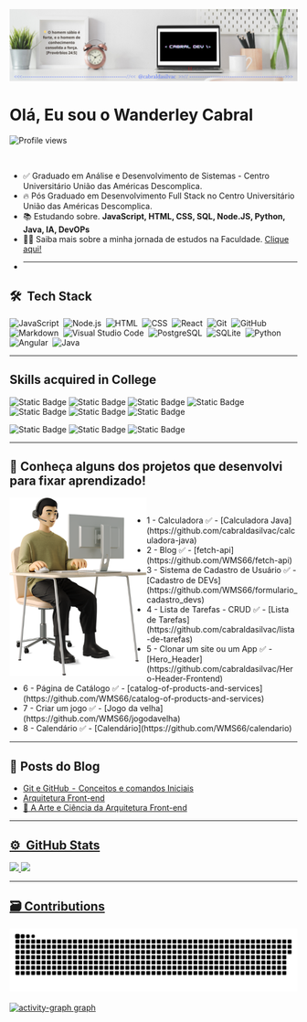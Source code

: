 ![GitHub_image](GitHub_image.png)
<!--
<img
    align="right"
    height="500em" 
    src="https://raw.githubusercontent.com/gist/cabraldasilvac/a075744cf63286024ed6aa359c77fbc4/raw/fc63027629d65aeb72b4351c60e18e4fbb550e74/gitHub-card.svg"
/>
-->
<h1 align="left"> 
    Olá, Eu sou o Wanderley Cabral
</h1>
<p align="left"><img src="https://komarev.com/ghpvc/?username=cabraldasilvac&color=yellow" alt="Profile views" /></p><br>

- ✅ Graduado em Análise e Desenvolvimento de Sistemas - Centro Universitário União das Américas Descomplica. <br/>
- 🔥 Pós Graduado em Desenvolvimento Full Stack no Centro Universitário União das Américas Descomplica.<br/>
- 📚 Estudando sobre. **JavaScript, HTML, CSS, SQL, Node.JS, Python, Java, IA, DevOPs** <br/>
- 👨‍💻 Saiba mais sobre a minha jornada de estudos na Faculdade. [Clique aqui!](https://website-red-eight.vercel.app/)
-
  <hr />

<div style="display: inline_block">
    <div class="techstack">
        <h2>🛠 &nbsp;Tech Stack</h2>

![JavaScript](https://img.shields.io/badge/-JavaScript-05122A?style=flat&logo=javascript)&nbsp;
![Node.js](https://img.shields.io/badge/-Node.js-05122A?style=flat&logo=node.js)&nbsp;
![HTML](https://img.shields.io/badge/-HTML-05122A?style=flat&logo=HTML5)&nbsp;
![CSS](https://img.shields.io/badge/-CSS-05122A?style=flat&logo=CSS3&logoColor=1572B6)&nbsp;
![React](https://img.shields.io/badge/-React-05122A?style=flat&logo=react)&nbsp;
![Git](https://img.shields.io/badge/-Git-05122A?style=flat&logo=git)&nbsp;
![GitHub](https://img.shields.io/badge/-GitHub-05122A?style=flat&logo=github)&nbsp;
![Markdown](https://img.shields.io/badge/-Markdown-05122A?style=flat&logo=markdown)&nbsp;
![Visual Studio Code](https://img.shields.io/badge/-Visual%20Studio%20Code-05122A?style=flat&logo=visual-studio-code&logoColor=007ACC)&nbsp;
![PostgreSQL](https://img.shields.io/badge/-PostgreSQL-05122A?style=flat&logo=postgresql)&nbsp;
![SQLite](https://img.shields.io/badge/-SQLite-05122A?style=flat&logo=sqlite)&nbsp;
![Python](https://img.shields.io/badge/-Python-05122A?style=flat&logo=python)&nbsp;
![Angular](https://img.shields.io/badge/-Angular-05122A?style=flat&logo=angular)&nbsp;
![Java](https://img.shields.io/badge/-Java-05122A?style=flat&logo=java)&nbsp;

</div>
</div>
<hr />
<div style="display: inline_block>

<div class="skills">

<h2>Skills acquired in College</h2>

![Static Badge](https://img.shields.io/badge/Frontend-8b2ae2)
![Static Badge](https://img.shields.io/badge/Backend-8be2a8)
![Static Badge](https://img.shields.io/badge/UX_Experiencia_do_Usuário-373d5a)
![Static Badge](https://img.shields.io/badge/Estrutura_de_Dados-e2d38b)
![Static Badge](https://img.shields.io/badge/Modelagem_de_Banco_de_Dados-8b2ae2)
![Static Badge](https://img.shields.io/badge/Cloud_Computing-8be2a8)
![Static Badge](https://img.shields.io/badge/Devops-373d5a)&nbsp;

![Static Badge](https://img.shields.io/badge/Lógica_de_Programação-e2d38b)
![Static Badge](https://img.shields.io/badge/Design_de_Software-e28bc6)
![Static Badge](https://img.shields.io/badge/Desenvolvimento_Mobile-298dee)

</div>
</div>

<hr />
<div class="projects" >
    <h2 align="left" >🔎 Conheça alguns dos projetos que desenvolvi para fixar aprendizado!</h2>

   <img align="left" src="project_image.png" alt="drawing" style="width:240px;"/>
   <br>
    <div>
        <ul>
            <li> 1 - Calculadora ✅ - [Calculadora Java](https://github.com/cabraldasilvac/calculadora-java)</li>
            <li>2 - Blog ✅ - [fetch-api](https://github.com/WMS66/fetch-api)</li>
            <li>3 - Sistema de Cadastro de Usuário ✅ - [Cadastro de DEVs](https://github.com/WMS66/formulario_cadastro_devs)</li>
            <li>4 - Lista de Tarefas - CRUD ✅ - [Lista de Tarefas](https://github.com/cabraldasilvac/lista-de-tarefas)</li>
            <li>5 - Clonar um site ou um App ✅ - [Hero_Header](https://github.com/cabraldasilvac/Hero-Header-Frontend)</li>
            <li>6 - Página de Catálogo ✅ - [catalog-of-products-and-services](https://github.com/WMS66/catalog-of-products-and-services)</li>
            <li>7 - Criar um jogo ✅ - [Jogo da velha](https://github.com/WMS66/jogodavelha)</li>
            <li>8 - Calendário ✅ - [Calendário](https://github.com/WMS66/calendario)</li>
        </ul>
    </div>
</div>
<hr />

<div class="BlogPost">
    <h2> 📒 Posts do Blog </h2>
 
 <!-- BLOG-POST-LIST:START -->
- [Git e GitHub  -  Conceitos e comandos Iniciais](https://dev.to/wanderleycabral-dev/git-e-github-conceitos-e-comandos-iniciais-hnk)
- [Arquitetura Front-end](https://dev.to/wanderleycabral-dev/arquitetura-front-end-3b0g)
- [🎨 A Arte e Ciência da Arquitetura Front-end](https://dev.to/wanderleycabral-dev/a-arte-e-ciencia-da-arquitetura-front-end-419p)
<!-- BLOG-POST-LIST:END -->
</div>

<hr />

<div class="analytics">
<a href="https://github.com/cabraldasilvac">
    <h2>⚙️ &nbsp;GitHub Stats</h2>
        <img width="530em" src="https://github-readme-stats-sigma-five.vercel.app/api?username=cabraldasilvac&show_icons=true&theme=tokyonight&include_all_commits=true&count_private=true" /> 
        <img width="530em" src="https://github-readme-stats-sigma-five.vercel.app/api/top-langs/?username=cabraldasilvac&layout=compact&langs_count=5&theme=tokyonight" />
    </div>
</div>
    
<hr />
    
###

<div align="left">
    <h2> 🗃️ Contributions </h2>
        <img src="https://raw.githubusercontent.com/cabraldasilvac/cabraldasilvac/output/snake.svg" alt="Snake animation" />
</div>
</br>
<div align="left">
  <img src="https://github-readme-activity-graph.vercel.app/graph?username=cabraldasilvac&radius=16&theme=react&area=true&order=5" height="300" alt="activity-graph graph"  />
</div>

###
